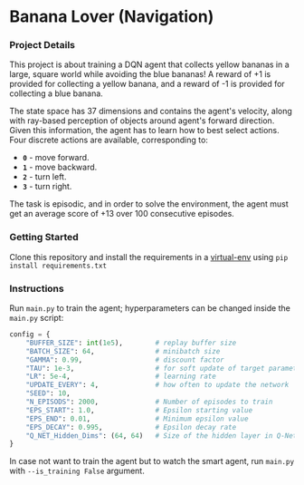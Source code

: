 # Banana Lover (Navigation)

### Project Details
This project is about training a DQN agent that collects yellow bananas in a large, square world while avoiding the blue bananas!
A reward of +1 is provided for collecting a yellow banana, and a reward of -1 is provided for collecting a blue banana.

The state space has 37 dimensions and contains the agent's velocity, along with ray-based perception of objects around agent's forward direction.  Given this information, the agent has to learn how to best select actions.  Four discrete actions are available, corresponding to:
- **`0`** - move forward.
- **`1`** - move backward.
- **`2`** - turn left.
- **`3`** - turn right.

The task is episodic, and in order to solve the environment, the agent must get an average score of +13 over 100 consecutive episodes.

### Getting Started

Clone this repository and install the requirements in a [virtual-env](https://docs.python.org/3/tutorial/venv.html#creating-virtual-environments) using `pip install requirements.txt`

### Instructions
Run `main.py` to train the agent; hyperparameters can be changed inside the `main.py` script:
```Python
config = {
    "BUFFER_SIZE": int(1e5),        # replay buffer size
    "BATCH_SIZE": 64,               # minibatch size
    "GAMMA": 0.99,                  # discount factor
    "TAU": 1e-3,                    # for soft update of target parameters
    "LR": 5e-4,                     # learning rate
    "UPDATE_EVERY": 4,              # how often to update the network
    "SEED": 10,
    "N_EPISODS": 2000,              # Number of episodes to train
    "EPS_START": 1.0,               # Epsilon starting value
    "EPS_END": 0.01,                # Minimum epsilon value
    "EPS_DECAY": 0.995,             # Epsilon decay rate
    "Q_NET_Hidden_Dims": (64, 64)   # Size of the hidden layer in Q-Net
}
```
In case not want to train the agent but to watch the smart agent, run `main.py` with `--is_training False` argument.